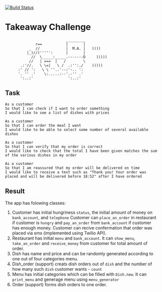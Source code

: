 [![Build Status](https://travis-ci.org/MaryDomashneva/takeaway-challenge.svg?branch=master)](https://travis-ci.org/MaryDomashneva/takeaway-challenge)

Takeaway Challenge
==================
```
                            _________
              r==           |       |
           _  //            |  M.A. |   ))))
          |_)//(''''':      |       |
            //  \_____:_____.-------D     )))))
           //   | ===  |   /        \
       .:'//.   \ \=|   \ /  .:'':./    )))))
      :' // ':   \ \ ''..'--:'-.. ':
      '. '' .'    \:.....:--'.-'' .'
       ':..:'                ':..:'

 ```

Task
-----

```
As a customer
So that I can check if I want to order something
I would like to see a list of dishes with prices

As a customer
So that I can order the meal I want
I would like to be able to select some number of several available dishes

As a customer
So that I can verify that my order is correct
I would like to check that the total I have been given matches the sum of the various dishes in my order

As a customer
So that I am reassured that my order will be delivered on time
I would like to receive a text such as "Thank you! Your order was placed and will be delivered before 18:52" after I have ordered
```

Result
-----

The app has folowing classes:
1. Customer
has initial hungriness ```status```, the initial amount of money on ```bank_account```, and ```telephone```
Customer can ```place_an_order``` in restaurant if customer is ```hungry``` and ```pay_an_order``` from ```bank_account``` if customer has enough money.
Customer can recive confermation that order was placed via sms (implemented using Twilio API).
2. Restaurant
has initial ```menu``` and ```bank_account```. It can ```show_menu```, ```take_an_order``` and ```receive_money``` from customer for total amount of order.
3. Dish
has name and price and can be randomly generated according to one out of four categories menu.
4. Dish_order (support)
creats dish orders out of ```dish``` and the number of how many such ```dish``` customer wants - ```count```
5. Menu
has initial categories which can be filled with ```Dish.new```. It can ```print_menu``` and generage menu using ```menu_generator```
6. Order (support)
forms dish orders to one order.
